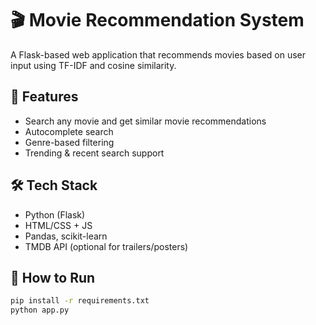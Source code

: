 # 🎬 Movie Recommendation System

A Flask-based web application that recommends movies based on user input using TF-IDF and cosine similarity.

## 🚀 Features
- Search any movie and get similar movie recommendations
- Autocomplete search
- Genre-based filtering
- Trending & recent search support

## 🛠️ Tech Stack
- Python (Flask)
- HTML/CSS + JS
- Pandas, scikit-learn
- TMDB API (optional for trailers/posters)

## 📁 How to Run
```bash
pip install -r requirements.txt
python app.py
